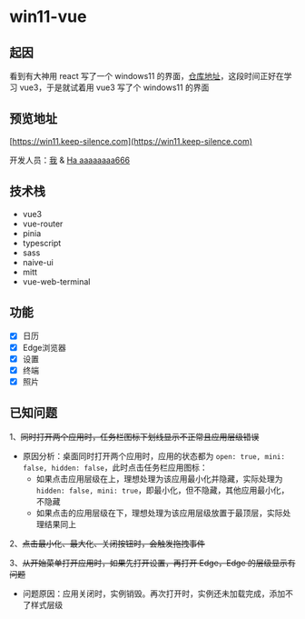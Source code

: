 # win11-vue

## 起因

看到有大神用 react 写了一个 windows11 的界面，[仓库地址](https://github.com/blueedgetechno/windows11)，这段时间正好在学习 vue3，于是就试着用 vue3 写了个 windows11 的界面

## 预览地址
[https://win11.keep-silence.com](https://win11.keep-silence.com)

开发人员：[我](https://github.com/guo-weijie) & [Ha aaaaaaaa666](https://github.com/xiaoxianxv666)

## 技术栈
- vue3
- vue-router
- pinia
- typescript
- sass
- naive-ui
- mitt
- vue-web-terminal

## 功能
- [x] 日历
- [x] Edge浏览器
- [x] 设置
- [x] 终端
- [x] 照片

## 已知问题

1、~~同时打开两个应用时，任务栏图标下划线显示不正常且应用层级错误~~
- 原因分析：桌面同时打开两个应用时，应用的状态都为 `open: true, mini: false, hidden: false`，此时点击任务栏应用图标：
  - 如果点击应用层级在上，理想处理为该应用最小化并隐藏，实际处理为 `hidden: false, mini: true`，即最小化，但不隐藏，其他应用最小化，不隐藏
  - 如果点击的应用层级在下，理想处理为该应用层级放置于最顶层，实际处理结果同上

2、~~点击最小化、最大化、关闭按钮时，会触发拖拽事件~~

3、~~从开始菜单打开应用时，如果先打开设置，再打开 Edge，Edge 的层级显示有问题~~
- 问题原因：应用关闭时，实例销毁。再次打开时，实例还未加载完成，添加不了样式层级